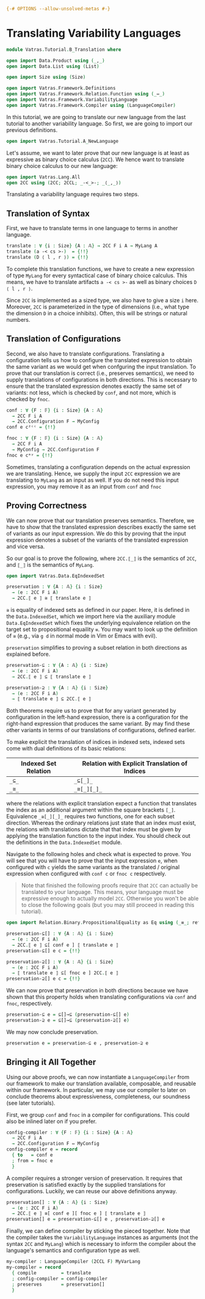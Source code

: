 ```agda
{-# OPTIONS --allow-unsolved-metas #-}
```

# Translating Variability Languages

```agda
module Vatras.Tutorial.B_Translation where

open import Data.Product using (_,_)
open import Data.List using (List)

open import Size using (Size)

open import Vatras.Framework.Definitions
open import Vatras.Framework.Relation.Function using (_⇔_)
open import Vatras.Framework.VariabilityLanguage
open import Vatras.Framework.Compiler using (LanguageCompiler)
```

In this tutorial, we are going to translate our new language from the last tutorial
to another variability language.
So first, we are going to import our previous definitions.
```agda
open import Vatras.Tutorial.A_NewLanguage
```

Let's assume, we want to later prove that our new language is at least as expressive
as binary choice calculus (`2CC`).
We hence want to translate binary choice calculus to our new language:
```agda
open import Vatras.Lang.All
open 2CC using (2CC; 2CCL; _-<_>-; _⟨_,_⟩)
```

Translating a variability language requires two steps.

## Translation of Syntax

First, we have to translate terms in one language to terms in another language.
```agda
translate : ∀ {i : Size} {A : 𝔸} → 2CC F i A → MyLang A
translate (a -< cs >-)  = {!!}
translate (D ⟨ l , r ⟩) = {!!}
```

To complete this translation functions, we have to create a new expression of type `MyLang` for
every syntactical case of binary choice calculus.
This means, we have to translate artifacts `a -< cs >-` as well as binary choices `D ⟨ l , r ⟩`.

Since `2CC` is implemented as a sized type, we also have to give a size `i` here.
Moreover, `2CC` is parameterized in the type of dimensions (i.e., what type the dimension `D` in a choice
inhibits).
Often, this will be strings or natural numbers.

## Translation of Configurations

Second, we also have to translate configurations.
Translating a configuration tells us how to configure the translated expression to obtain the same
variant as we would get when confguring the input translation.
To prove that our translation is correct (i.e., preserves semantics),
we need to supply translations of configurations in both directions.
This is necessary to ensure that the translated expression denotes exactly the
same set of variants:
not less, which is checked by `conf`,
and not more, which is checked by `fnoc`.

```agda
conf : ∀ {F : 𝔽} {i : Size} {A : 𝔸}
  → 2CC F i A
  → 2CC.Configuration F → MyConfig
conf e c²ᶜᶜ = {!!}

fnoc : ∀ {F : 𝔽} {i : Size} {A : 𝔸}
  → 2CC F i A
  → MyConfig → 2CC.Configuration F
fnoc e cᵐʸ = {!!}
```

Sometimes, translating a configuration depends on
the actual expression we are translating.
Hence, we supply the input `2CC` expression we
are translating to `MyLang` as an input as well.
If you do not need this input expression,
you may remove it as an input from `conf` and `fnoc`

## Proving Correctness

We can now prove that our translation preserves semantics.
Therefore, we have to show that the translated expression
describes exactly the same set of variants as our input
expression. We do this by proving that the input expression
denotes a subset of the variants of the translated expression
and vice versa.

So our goal is to prove the following, where
`2CC.⟦_⟧` is the semantics of `2CC`, and
`⟦_⟧` is the semantics of `MyLang`.
```agda
open import Vatras.Data.EqIndexedSet

preservation : ∀ {A : 𝔸} {i : Size}
  → (e : 2CC F i A)
  → 2CC.⟦ e ⟧ ≅ ⟦ translate e ⟧
```

`≅` is equality of indexed sets as defined in our paper.
Here, it is defined in the `Data.IndexedSet`, which we import
here via the auxiliary module `Data.EqIndexedSet` which fixes
the underlying equivalence relation on the target set to
propositional equaility `≡`.
You may want to look up the definition of `≅` (e.g., via `g d`
in normal mode in Vim or Emacs with evil).

`preservation` simplifies to proving a subset relation in both
directions as explained before.

```agda
preservation-⊆ : ∀ {A : 𝔸} {i : Size}
  → (e : 2CC F i A)
  → 2CC.⟦ e ⟧ ⊆ ⟦ translate e ⟧

preservation-⊇ : ∀ {A : 𝔸} {i : Size}
  → (e : 2CC F i A)
  → ⟦ translate e ⟧ ⊆ 2CC.⟦ e ⟧
```

Both theorems require us to prove that
for any variant generated by configuration in the left-hand expression,
there is a configuration for the right-hand expression that produces the same variant.
By may find these other variants in terms of
our translations of configurations, defined earlier.

To make explicit the translation of indices in indexed sets,
indexed sets come with dual definitions of its basic relations:

| Indexed Set Relation | Relation with Explicit Translation of Indices |
| ----- | ----------- |
| `_⊆_` | `_⊆[_]_`    |
| `_≅_` | `_≅[_][_]_` |

where the relations with explicit translation expect a function that
translates the index as an additional argument within the square
brackets `[_]`.
Equivalence `_≅[_][_]_` requires two functions, one for each subset direction.
Whereas the ordinary relations just state that an index must exist,
the relations with translations dictate that that index must be given by
applying the translation function to the input index.
You should check out the definitions in the `Data.IndexedSet` module.

Navigate to the following holes and check what is expected to prove.
You will see that you will have to prove that the input expression `e`,
when configured with `c` yields the same variants as the translated / original
expression when configured with `conf c` or `fnoc c` respectively.

> Note that finished the following proofs require that `2CC`
> can actually be translated to your language. This means, your
> language must be expressive enough to actually model `2CC`.
> Otherwise you won't be able to close the following goals
> (but you may still proceed in reading this tutorial).

```agda
open import Relation.Binary.PropositionalEquality as Eq using (_≡_; refl)

preservation-⊆[] : ∀ {A : 𝔸} {i : Size}
  → (e : 2CC F i A)
  → 2CC.⟦ e ⟧ ⊆[ conf e ] ⟦ translate e ⟧
preservation-⊆[] e c = {!!}

preservation-⊇[] : ∀ {A : 𝔸} {i : Size}
  → (e : 2CC F i A)
  → ⟦ translate e ⟧ ⊆[ fnoc e ] 2CC.⟦ e ⟧
preservation-⊇[] e c = {!!}
```

We can now prove that preservation in both directions
because we have shown that this property holds when
translating configurations via `conf` and `fnoc`, respectively.

```agda
preservation-⊆ e = ⊆[]→⊆ (preservation-⊆[] e)
preservation-⊇ e = ⊆[]→⊆ (preservation-⊇[] e)
```

We may now conclude preservation.
```agda
preservation e = preservation-⊆ e , preservation-⊇ e
```

## Bringing it All Together

Using our above proofs, we can now instantiate a
`LanguageCompiler` from our framework to make
our translation available, composable, and reusable
within our framework. In particular,
we may use our compiler to later on conclude theorems
about expressiveness, completeness, our soundness (see later tutorials).

First, we group `conf` and `fnoc` in a compiler for configurations.
This could also be inlined later on if you prefer.
```agda
config-compiler : ∀ {F : 𝔽} {i : Size} {A : 𝔸}
  → 2CC F i A
  → 2CC.Configuration F ⇔ MyConfig
config-compiler e = record
  { to   = conf e
  ; from = fnoc e
  }
```

A compiler requires a stronger version of preservation.
It requires that preservation is satisfied exactly by
the supplied translations for configurations. Luckily,
we can reuse our above definitions anyway.
```agda
preservation[] : ∀ {A : 𝔸} {i : Size}
  → (e : 2CC F i A)
  → 2CC.⟦ e ⟧ ≅[ conf e ][ fnoc e ] ⟦ translate e ⟧
preservation[] e = preservation-⊆[] e , preservation-⊇[] e
```

Finally, we can define compiler by sticking the pieced together.
Note that the compiler takes the `VariabilityLanguage` instances
as arguments (not the syntax `2CC` and `MyLang`) which is
necessary to inform the compiler about the language's semantics
and configuration type as well.
```agda
my-compiler : LanguageCompiler (2CCL F) MyVarLang
my-compiler = record
  { compile         = translate
  ; config-compiler = config-compiler
  ; preserves       = preservation[]
  }
```
